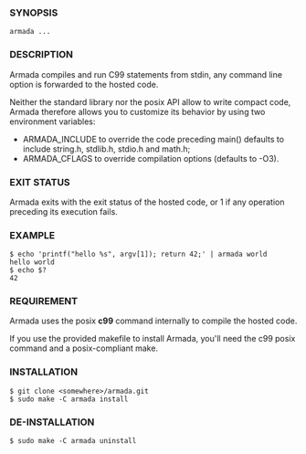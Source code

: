 ### SYNOPSIS

	armada ...

### DESCRIPTION

Armada compiles and run C99 statements from stdin,
any command line option is forwarded to the hosted code.

Neither the standard library nor the posix API allow to write compact code,
Armada therefore allows you to customize its behavior by using two environment variables:
  * ARMADA_INCLUDE to override the code preceding main()
    defaults to include string.h, stdlib.h, stdio.h and math.h;
  * ARMADA_CFLAGS to override compilation options (defaults to -O3).

### EXIT STATUS

Armada exits with the exit status of the hosted code,
or 1 if any operation preceding its execution fails.

### EXAMPLE

	$ echo 'printf("hello %s", argv[1]); return 42;' | armada world
	hello world
	$ echo $?
	42

### REQUIREMENT

Armada uses the posix **c99** command internally to compile the hosted code.

If you use the provided makefile to install Armada,
you'll need the c99 posix command and a posix-compliant make.

### INSTALLATION

	$ git clone <somewhere>/armada.git
	$ sudo make -C armada install

### DE-INSTALLATION

	$ sudo make -C armada uninstall

